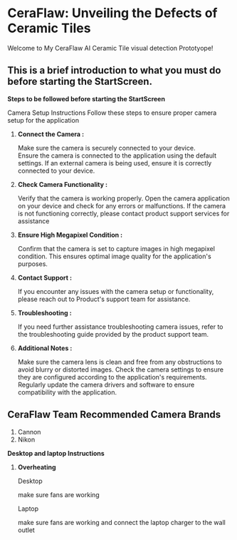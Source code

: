 # CeraFlaw: Unveiling the Defects of Ceramic Tiles

Welcome to My CeraFlaw AI Ceramic Tile visual detection Prototyope!

## This is a brief introduction to what you must do before starting the StartScreen.

 **Steps to be followed before starting the StartScreen**

Camera Setup Instructions
Follow these steps to ensure proper camera setup for the application

1. **Connect the Camera :** 

   Make sure the camera is securely connected to your device.  
   Ensure the camera is connected to the application using the default settings.
   If an external camera is being used, ensure it is correctly connected to your device.

2. **Check Camera Functionality :**

   Verify that the camera is working properly. Open the camera application on your device and check for any errors or malfunctions.
If the camera is not functioning correctly, please contact product support services for assistance

3. **Ensure High Megapixel Condition :**

   Confirm that the camera is set to capture images in high megapixel condition. This ensures optimal image quality for the application's purposes.

4. **Contact Support :**

   If you encounter any issues with the camera setup or functionality, please reach out to Product's support team for assistance. 

5. **Troubleshooting :**

   If you need further assistance troubleshooting camera issues, refer to the troubleshooting guide provided by the product support team.

6. **Additional Notes :**

   Make sure the camera lens is clean and free from any obstructions to avoid blurry or distorted images.
   Check the camera settings to ensure they are configured according to the application's requirements.
   Regularly update the camera drivers and software to ensure compatibility with the application.

## CeraFlaw Team Recommended Camera Brands
   1. Cannon
   2. Nikon

**Desktop and laptop Instructions**

1. **Overheating**

   Desktop

   make sure fans are working

   Laptop

   make sure fans are working and connect the laptop charger to the wall outlet


